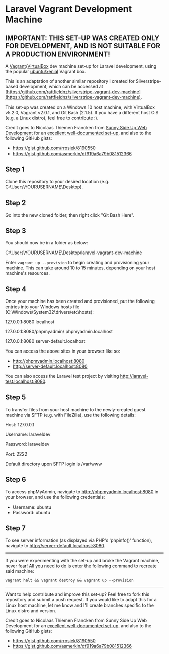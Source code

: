 # Laravel Vagrant Development Machine

## IMPORTANT: THIS SET-UP WAS CREATED ONLY FOR DEVELOPMENT, AND IS NOT SUITABLE FOR A PRODUCTION ENVIRONMENT!

A [Vagrant](https://www.vagrantup.com/)/[VirtualBox](https://www.virtualbox.org/) dev machine set-up for Laravel development, using the popular [ubuntu/xenial](https://atlas.hashicorp.com/ubuntu/boxes/xenial64) Vagrant box.

This is an adaptation of another similar repository I created for Silverstripe-based development, which can be accessed at [https://github.com/rattfieldnz/silverstripe-vagrant-dev-machine](https://github.com/rattfieldnz/silverstripe-vagrant-dev-machine).

This set-up was created on a Windows 10 host machine, with VirtualBox v5.2.0, Vagrant v2.0.1, and Git Bash (2.1.5). If you have a different host O.S (e.g. a Linux distro), feel free to contribute :).

Credit goes to Nicolaas Thiemen Francken from [Sunny Side Up Web Development](http://sunnysideup.co.nz/) for an [excellent well-documented set-up](http://silverstripe-webdevelopment.com/tricks/creating-a-development-machine/), and also to the following GitHub gists:

* https://gist.github.com/rrosiek/8190550
* https://gist.github.com/asmerkin/df919a6a79b081512366

## Step 1 

Clone this repository to your desired location (e.g. C:\Users\YOURUSERNAME\Desktop).

## Step 2

Go into the new cloned folder, then right click "Git Bash Here".

## Step 3

You should now be in a folder as below:

C:\Users\YOURUSERNAME\Desktop\laravel-vagrant-dev-machine

Enter `vagrant up --provision` to begin creating and provisioning your machine. This can take around 10 to 15 minutes, depending on your host machine's resources.

## Step 4

Once your machine has been created and provisioned, put the following entries into your Windows hosts file (C:\Windows\System32\drivers\etc\hosts):

127.0.0.1:8080                   localhost

127.0.0.1:8080/phpmyadmin/       phpmyadmin.localhost

127.0.0.1:8080                   server-default.localhost

You can access the above sites in your browser like so:

* http://phpmyadmin.localhost:8080
* http://server-default.localhost:8080

You can also access the Laravel test project by visiting http://laravel-test.localhost:8080.

## Step 5

To transfer files from your host machine to the newly-created guest machine via SFTP (e.g. with FileZilla), use the following details:

Host: 127.0.0.1

Username: laraveldev

Password: laraveldev

Port: 2222

Default directory upon SFTP login is /var/www

## Step 6

To access phpMyAdmin, navigate to http://phpmyadmin.localhost:8080 in your browser, and use the following credentials:

* Username: ubuntu
* Password: ubuntu

## Step 7

To see server information (as displayed via PHP's 'phpinfo()' function), navigate to http://server-default.localhost:8080.

----------

If you were experimenting with the set-up and broke the Vagrant machine, never fear! All you need to do is enter the following command to recreate said machine:

`vagrant halt && vagrant destroy && vagrant up --provision`

----------

Want to help contribute and improve this set-up? Feel free to fork this repository and submit a push request. If you would like to adapt this for a Linux host machine, let me know and I'll create branches specific to the Linux distro and version.

Credit goes to Nicolaas Thiemen Francken from Sunny Side Up Web Development for an [excellent well-documented set-up](http://silverstripe-webdevelopment.com/tricks/creating-a-development-machine/), and also to the following GitHub gists:

* https://gist.github.com/rrosiek/8190550
* https://gist.github.com/asmerkin/df919a6a79b081512366

